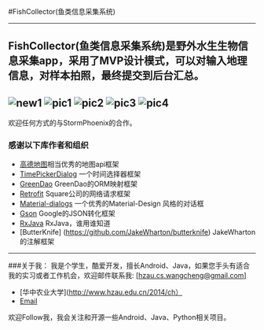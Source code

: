 #FishCollector(鱼类信息采集系统)

---------------------

FishCollector(鱼类信息采集系统)是野外水生生物信息采集app，采用了MVP设计模式，可以对输入地理信息，对样本拍照，最终提交到后台汇总。
---------------------
![new1](https://github.com/StormPhoenix/FishCollector/raw/master/screenshot/new1.png)
![pic1](https://github.com/StormPhoenix/FishCollector/raw/master/screenshot/pic1.png)
![pic2](https://github.com/StormPhoenix/FishCollector/raw/master/screenshot/pic2.png)
![pic3](https://github.com/StormPhoenix/FishCollector/raw/master/screenshot/pic3.png)
![pic4](https://github.com/StormPhoenix/FishCollector/raw/master/screenshot/pic4.png)
---------------------
欢迎任何方式的与StormPhoenix的合作。

### 感谢以下库作者和组织

* [高德地图](http://lbs.amap.com/)相当优秀的地图api框架
*	[TimePickerDialog](https://github.com/JZXiang/TimePickerDialog) 一个时间选择器框架
*	[GreenDao](https://github.com/greenrobot/greenDAO) GreenDao的ORM映射框架
* [Retrofit](https://github.com/square/retrofit) Square公司的网络请求框架
* [Material-dialogs](https://github.com/afollestad/material-dialogs) 一个优秀的Material-Design 风格的对话框
*	[Gson](https://github.com/google/gson) Google的JSON转化框架
* [RxJava](https://github.com/ReactiveX/RxJava) RxJava，谁用谁知道
* [ButterKnife] (https://github.com/JakeWharton/butterknife) JakeWharton的注解框架

-------


###关于我：
我是个学生，酷爱开发，擅长Android、Java，如果您手头有适合我的实习或者工作机会，欢迎邮件联系我:  [hzau.cs.wangcheng@gmail.com]

*	[华中农业大学](http://www.hzau.edu.cn/2014/ch）
* [Email](hzau.cs.wangcheng@gmail.com)

欢迎Follow我，我会关注和开源一些Android、Java、Python相关项目。

